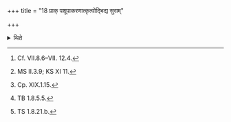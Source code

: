 +++
title = "18 प्राक् पशूपाकरणात्कृत्वोद्भिद्य सुराम्"

+++

<details><summary>थिते</summary>

18. After having done the (the rites) upto the dedication of animals (to the deties),[^1] then having taken out the Surā, (he pours it into the Sata-vessel), keeps it on the head of a Brāhmaṇa,[^2] or on the mound[^3] and purifies[^4] the Surā by means of the strainer of hair with punātu te parisrutam.[^5]   

[^1]: Cf. VII.8.6–VII. 12.4.  

[^2]: MS II.3.9; KS XI 11.  

[^3]: Cp. XIX.1.15.  

[^4]: TB 1.8.5.5.  

[^5]: TS 1.8.21.b.  
</details>
